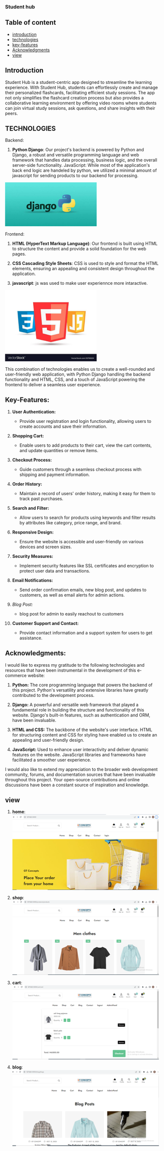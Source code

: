 ### Student hub

## Table of content
- [introduction](#introduction)
- [technologies](#technologies)
- [key-features](#key-features)
- [Acknowledgments](#acknowledgments)
- [view](#view)

## Introduction
Student Hub is a student-centric app designed to streamline the learning experience. With Student Hub, students can effortlessly create and manage their personalized flashcards, facilitating efficient study sessions. The app not only simplifies the flashcard creation process but also provides a collaborative learning environment by offering video rooms where students can join virtual study sessions, ask questions, and share insights with their peers. 

## TECHNOLOGIES
Backend:

1. **Python Django**: Our project's backend is powered by Python and Django, a robust and versatile programming language and web framework that handles data processing, business logic, and the overall server-side functionality.
JavaScript: While most of the application's back end logic are handeled by python, we utilized a minimal amount of javascript for sending products to our backend for processing.
<img src="./README-img.md/python-django.jpeg" alt="technologies" width="300">

Frontend:
1. **HTML (HyperText Markup Language)**: Our frontend is built using HTML to structure the content and provide a solid foundation for the web pages.
2. **CSS Cascading Style Sheets**: CSS is used to style and format the HTML elements, ensuring an appealing and consistent design throughout the application.

2. **javascript**: js was used to make user experiennce more intaractive.

<img src="./README-img.md/fronend.jpeg" alt="technologies" width="300">

This combination of technologies enables us to create a well-rounded and user-friendly web application, with Python Django handling the backend functionality and HTML, CSS, and a touch of JavaScript powering the frontend to deliver a seamless user experience.


## Key-Features:

1. **User Authentication:**
   - Provide user registration and login functionality, allowing users to create accounts and save their information.

2. **Shopping Cart:**
   - Enable users to add products to their cart, view the cart contents, and update quantities or remove items.

3. **Checkout Process:**
   - Guide customers through a seamless checkout process with shipping and payment information.

4. **Order History:**
   - Maintain a record of users' order history, making it easy for them to track past purchases.

5. **Search and Filter:**
   - Allow users to search for products using keywords and filter results by attributes like category, price range, and brand.

6. **Responsive Design:**
    - Ensure the website is accessible and user-friendly on various devices and screen sizes.

7. **Security Measures:**
    - Implement security features like SSL certificates and encryption to protect user data and transactions.

8. **Email Notifications:**
    - Send order confirmation emails, new blog post, and updates to customers, as well as email alerts for admin actions.
9. **Blog Post*:*
    - blog post for admin to easily reachout to customers

19. **Customer Support and Contact:**
    - Provide contact information and a support system for users to get assistance.

## Acknowledgments:

I would like to express my gratitude to the following technologies and resources that have been instrumental in the development of this e-commerce website:

1. **Python:** The core programming language that powers the backend of this project. Python's versatility and extensive libraries have greatly contributed to the development process.

2. **Django:** A powerful and versatile web framework that played a fundamental role in building the structure and functionality of this website. Django's built-in features, such as authentication and ORM, have been invaluable.

3. **HTML and CSS:** The backbone of the website's user interface. HTML for structuring content and CSS for styling have enabled us to create an appealing and user-friendly design.

4. **JavaScript:** Used to enhance user interactivity and deliver dynamic features on the website. JavaScript libraries and frameworks have facilitated a smoother user experience.

I would also like to extend my appreciation to the broader web development community, forums, and documentation sources that have been invaluable throughout this project. Your open-source contributions and online discussions have been a constant source of inspiration and knowledge.

## view
1. **home**:
    <img src="./README-img.md/home.png" alt="technologies">

2. **shop**:
    <img src="./README-img.md/shop.png" alt="technologies">

3. **cart**:
    <img src="./README-img.md/cart.png" alt="technologies">

4. **blog**:
    <img src="./README-img.md/blog.png" alt="technologies">
